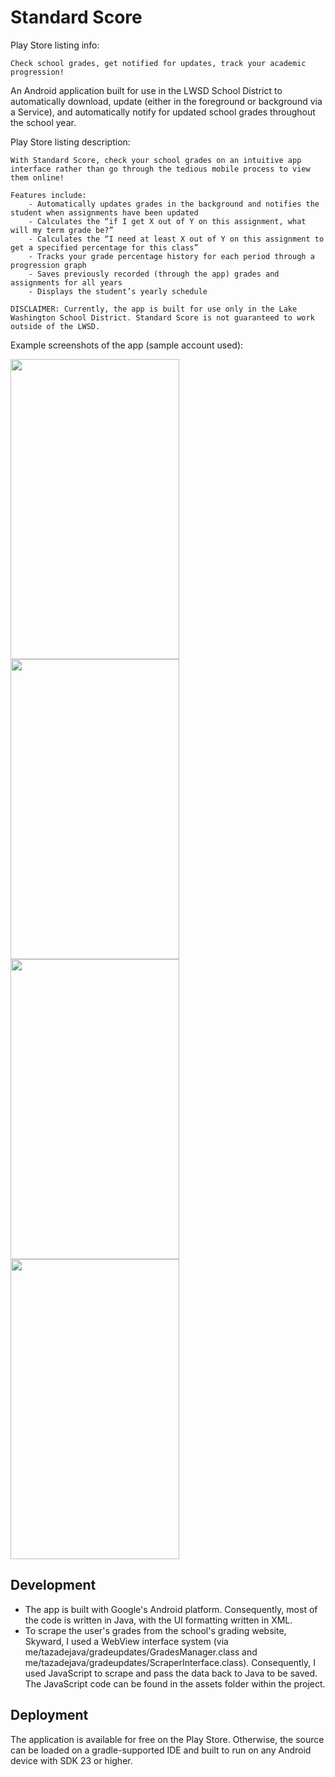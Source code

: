 # Standard Score

Play Store listing info:

```
Check school grades, get notified for updates, track your academic progression!
```

An Android application built for use in the LWSD School District to automatically download, update (either in the foreground or background via a Service), and automatically notify for updated school grades throughout the school year.

Play Store listing description:

```
With Standard Score, check your school grades on an intuitive app interface rather than go through the tedious mobile process to view them online!

Features include:
    - Automatically updates grades in the background and notifies the student when assignments have been updated
    - Calculates the “if I get X out of Y on this assignment, what will my term grade be?”
    - Calculates the “I need at least X out of Y on this assignment to get a specified percentage for this class”
    - Tracks your grade percentage history for each period through a progression graph
    - Saves previously recorded (through the app) grades and assignments for all years
    - Displays the student’s yearly schedule

DISCLAIMER: Currently, the app is built for use only in the Lake Washington School District. Standard Score is not guaranteed to work outside of the LWSD.
```

Example screenshots of the app (sample account used):

<img src="https://user-images.githubusercontent.com/47044879/53614349-8092a600-3b8e-11e9-8feb-963c3c6fd3c1.png" width="270" height="480" />
<img src="https://user-images.githubusercontent.com/47044879/53614350-8092a600-3b8e-11e9-982f-11be6701695c.png" width="270" height="480" />
<img src="https://user-images.githubusercontent.com/47044879/53614351-8092a600-3b8e-11e9-9041-9edd4883ad28.png" width="270" height="480" />
<img src="https://user-images.githubusercontent.com/47044879/53614352-8092a600-3b8e-11e9-8a0f-fcfb0b49e2c5.png" width="270" height="480" />

## Development

* The app is built with Google's Android platform. Consequently, most of the code is written in Java, with the UI formatting written in XML.
* To scrape the user's grades from the school's grading website, Skyward, I used a WebView interface system (via me/tazadejava/gradeupdates/GradesManager.class and me/tazadejava/gradeupdates/ScraperInterface.class). Consequently, I used JavaScript to scrape and pass the data back to Java to be saved. The JavaScript code can be found in the assets folder within the project.

## Deployment

The application is available for free on the Play Store. Otherwise, the source can be loaded on a gradle-supported IDE and built to run on any Android device with SDK 23 or higher.
